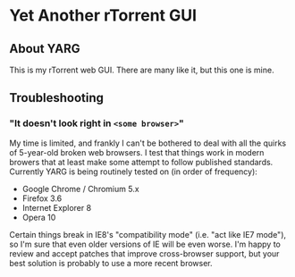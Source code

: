Yet Another rTorrent GUI
========================

## About YARG

This is my rTorrent web GUI.  There are many like it, but this one is mine.


## Troubleshooting

### "It doesn't look right in `<some browser>`"

My time is limited, and frankly I can't be bothered to deal with all the quirks
of 5-year-old broken web browsers.  I test that things work in modern browers
that at least make some attempt to follow published standards.  Currently YARG
is being routinely tested on (in order of frequency):

* Google Chrome / Chromium 5.x
* Firefox 3.6
* Internet Explorer 8
* Opera 10

Certain things break in IE8's "compatibility mode" (i.e. "act like IE7 mode"),
so I'm sure that even older versions of IE will be even worse.  I'm happy to
review and accept patches that improve cross-browser support, but your best
solution is probably to use a more recent browser.
